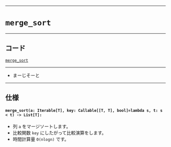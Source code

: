 _____

# `merge_sort`

_____

## コード

[`merge_sort`](https://github.com/titanium-22/Library_py/blob/main/Algorithm/Sort/merge_sort.py)

_____


- まーじそーと

_____

## 仕様

#### `merge_sort(a: Iterable[T], key: Callable[[T, T], bool]=lambda s, t: s < t) -> List[T]:`
- 列 `a` をマージソートします。
- 比較関数 `key` にしたがって比較演算をします。
- 時間計算量 `Θ(nlogn)` です。
